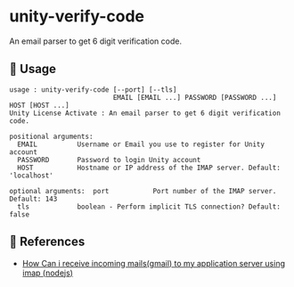 # unity-verify-code

An email parser to get 6 digit verification code.

## 🔨 Usage

```
usage : unity-verify-code [--port] [--tls]
                          EMAIL [EMAIL ...] PASSWORD [PASSWORD ...] HOST [HOST ...]
Unity License Activate : An email parser to get 6 digit verification code.

positional arguments:
  EMAIL          Username or Email you use to register for Unity account
  PASSWORD       Password to login Unity account
  HOST           Hostname or IP address of the IMAP server. Default: 'localhost'

optional arguments:  port           Port number of the IMAP server. Default: 143
  tls            boolean - Perform implicit TLS connection? Default: false
```

## 🔗 References

* [How Can i receive incoming mails(gmail) to my application server using imap (nodejs)](https://stackoverflow.com/questions/62404008/how-can-i-receive-incoming-mailsgmail-to-my-application-server-using-imap-nod)
